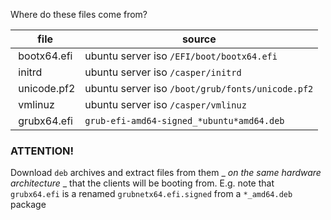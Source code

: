 Where do these files come from?

| file        | source                                           |
|-------------|--------------------------------------------------|
| bootx64.efi | ubuntu server iso `/EFI/boot/bootx64.efi`        |
| initrd      | ubuntu server iso `/casper/initrd`               |
| unicode.pf2 | ubuntu server iso `/boot/grub/fonts/unicode.pf2` |
| vmlinuz     | ubuntu server iso `/casper/vmlinuz`              |
| grubx64.efi | `grub-efi-amd64-signed_*ubuntu*amd64.deb`        |


### ATTENTION!

Download `deb` archives and extract files from them _ *on the same hardware architecture* _ that the clients will be booting from.
E.g. note that `grubx64.efi` is a renamed `grubnetx64.efi.signed` from a `*_amd64.deb` package

